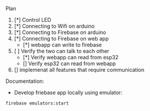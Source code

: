 Plan

1. [*] Control LED
2. [*] Connecting to Wifi on arduino
3. [*] Connecting to Firebase on arduino
4. [*] Connecting to Firebase on web app
    - [*] webapp can write to firebase
5. [ ] Verify the two can talk to each other
    - [*] Verify webapp can read from esp32
    - [] Verify esp32 can read from webapp
6. [] implemenat all features that require communication


Documentation:
- Develop friebase app locally using emulator:

```
firebase emulators:start
```